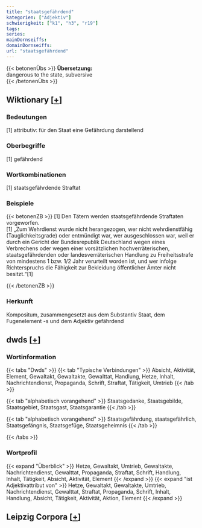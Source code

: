 ```yaml
---
title: "staatsgefährdend"
kategorien: ["Adjektiv"]
schwierigkeit: ["k1", "h3", "r19"]
tags:
series:
mainDornseiffs:
domainDornseiffs:
url: "staatsgefährdend"
---
```


{{< betonenÜbs >}}
**Übersetzung:**  
dangerous to the state, subversive  
{{< /betonenÜbs >}}

## Wiktionary [[+](https://de.wiktionary.org/wiki/staatsgefährdend)]

### Bedeutungen
[1] attributiv: für den Staat eine Gefährdung darstellend  

### Oberbegriffe
[1] gefährdend  

### Wortkombinationen
[1] staatsgefährdende Straftat  

### Beispiele
{{< betonenZB >}}
[1] Den Tätern werden staatsgefährdende Straftaten vorgeworfen.  
[1] „Zum Wehrdienst wurde nicht herangezogen, wer nicht wehrdienstfähig (Tauglichkeitsgrade) oder entmündigt war, wer ausgeschlossen war, weil er durch ein Gericht der Bundesrepublik Deutschland wegen eines Verbrechens oder wegen einer vorsätzlichen hochverräterischen, staatsgefährdenden oder landesverräterischen Handlung zu Freiheitsstrafe von mindestens 1 bzw. 1/2 Jahr verurteilt worden ist, und wer infolge Richterspruchs die Fähigkeit zur Bekleidung öffentlicher Ämter nicht besitzt.“[1]  

{{< /betonenZB >}}
### Herkunft
Kompositum, zusammengesetzt aus dem Substantiv Staat, dem Fugenelement -s und dem Adjektiv gefährdend  



## dwds [[+](https://www.dwds.de/wb/staatsgefährdend)]

### Wortinformation
{{< tabs "Dwds" >}}
{{< tab "Typische Verbindungen" >}}
Absicht, Aktivität, Element, Gewaltakt, Gewaltakte, Gewalttat, Handlung, Hetze, Inhalt, Nachrichtendienst, Propaganda, Schrift, Straftat, Tätigkeit, Umtrieb
{{< /tab >}}

{{< tab "alphabetisch vorangehend" >}}
Staatsgedanke, Staatsgebilde, Staatsgebiet, Staatsgast, Staatsgarantie
{{< /tab >}}

{{< tab "alphabetisch vorangehend" >}}
Staatsgefährdung, staatsgefährlich, Staatsgefängnis, Staatsgefüge, Staatsgeheimnis
{{< /tab >}}

{{< /tabs >}}

### Wortprofil
{{< expand "Überblick" >}} Hetze, Gewaltakt, Umtrieb, Gewaltakte, Nachrichtendienst, Gewalttat, Propaganda, Straftat, Schrift, Handlung, Inhalt, Tätigkeit, Absicht, Aktivität, Element {{< /expand >}}
{{< expand "ist Adjektivattribut von" >}} Hetze, Gewaltakt, Gewaltakte, Umtrieb, Nachrichtendienst, Gewalttat, Straftat, Propaganda, Schrift, Inhalt, Handlung, Absicht, Tätigkeit, Aktivität, Aktion, Element {{< /expand >}}

## Leipzig Corpora [[+](https://corpora.uni-leipzig.de/en/res?word=staatsgefährdend&corpusId=deu_newscrawl-public_2018)]


